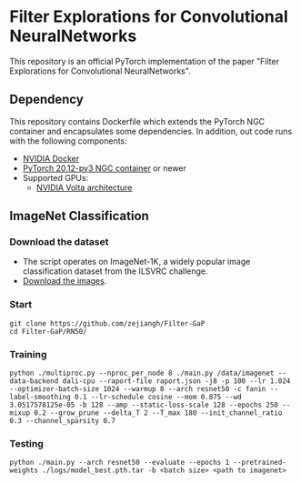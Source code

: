 # Filter Explorations for Convolutional NeuralNetworks

This repository is an official PyTorch implementation of the paper "Filter Explorations for Convolutional NeuralNetworks".

## Dependency

This repository contains Dockerfile which extends the PyTorch NGC container and encapsulates some dependencies. In addition, out code runs with the following components:

* [NVIDIA Docker](https://github.com/NVIDIA/nvidia-docker)
* [PyTorch 20.12-py3 NGC container](https://ngc.nvidia.com/registry/nvidia-pytorch) or newer
* Supported GPUs:
    * [NVIDIA Volta architecture](https://www.nvidia.com/en-us/data-center/volta-gpu-architecture/)

## ImageNet Classification

### Download the dataset

* The script operates on ImageNet-1K, a widely popular image classification dataset from the ILSVRC challenge. 
* [Download the images](http://image-net.org/download-images).

### Start
```
git clone https://github.com/zejiangh/Filter-GaP
cd Filter-GaP/RN50/
```

### Training

```Shell
python ./multiproc.py --nproc_per_node 8 ./main.py /data/imagenet --data-backend dali-cpu --raport-file raport.json -j8 -p 100 --lr 1.024 --optimizer-batch-size 1024 --warmup 8 --arch resnet50 -c fanin --label-smoothing 0.1 --lr-schedule cosine --mom 0.875 --wd 3.0517578125e-05 -b 128 --amp --static-loss-scale 128 --epochs 250 --mixup 0.2 --grow_prune --delta_T 2 --T_max 180 --init_channel_ratio 0.3 --channel_sparsity 0.7

```

### Testing

```Shell
python ./main.py --arch resnet50 --evaluate --epochs 1 --pretrained-weights ./logs/model_best.pth.tar -b <batch size> <path to imagenet>
```
